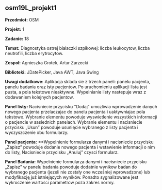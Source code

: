 ## osm19L_projekt1

**Przedmiot:** OSM

**Projekt:** 1

**Zadanie:** 18

**Temat:** Diagnostyka ostrej bialaczki szpikowej: liczba leukocytow, liczba neutrofili, liczba erytrocytow.

**Zespol:** Agnieszka Grotek, Artur Zarzecki

**Biblioteki:** JDatePicker, Java AWT, Java Swing

**Uwagi dodatkowe:** Aplikacja sklada sie z trzech paneli: panelu pacjenta, panelu badania oraz isty pacjentow.
 Po uruchomieniu aplikacji lista jest pusta, a pola tekstowe nieaktywne. Wypelnianie listy nastepuje
wraz z dodawaniem kolejnych pacjentow.

**Panel listy:**
Nacisniecie przycisku "Dodaj" umozliwia wprowadzenie danych nowego pacjenta przelaczajac do panelu pacjenta i uaktywniajac pola tekstowe.
Wybranie elementu powoduje wyswietlenie wszystkich informacji o pacjencie w sasiednich panelach.
Wybranie elementu i nacisniecie przycisku „Usun”
powoduje usunięcie wybranego z listy pacjenta i wyczyszczenie obu formularzy.

**Panel pacjenta:**
**Wypelnienie formularza danymi i nacisniecie przycisku
„Zapisz” powoduje dodanie nowego pacjenta i wstawienie informacji o nim do listy,
Nacisniecie przycisku „Anuluj” czysci formularz.

**Panel Badania:**
Wypelnienie formularza danymi i nacisniecie przycisku „Zapisz” w panelu badania powoduje dodatnie wynikow badan do wybranego pacjenta (jezeli
nie zostały one wcześniej wprowadzone) lub modyfikację już istniejących wyników. Ponadto sygnalizowane jest wykroczenie wartosci parametrow poza zakres normy.

